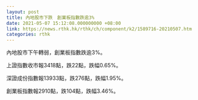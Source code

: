 ```yaml
---
layout: post
title: 內地股市下跌　創業板指數跌逾3%
date: 2021-05-07 15:12:08.000000000 +08:00
link: https://news.rthk.hk/rthk/ch/component/k2/1589716-20210507.htm
categories: rthk
---
```


內地股市下午轉弱，創業板指數跌逾3%。

上證指數收市報3418點，跌22點，跌幅0.65%。

深證成份指數報13933點，跌276點，跌幅1.95%。

創業板指數報2910點，跌104點，跌幅3.46%。
